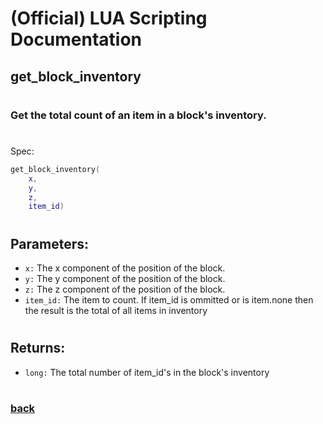 
# (Official) LUA Scripting Documentation

## get_block_inventory
#
### Get the total count of an item in a block's inventory.
#
Spec:
```lua
get_block_inventory(
	x,
	y,
	z,
	item_id)
```
#
## Parameters:
- `x:` The x component of the position of the block.
- `y:` The y component of the position of the block.
- `z:` The z component of the position of the block.
- `item_id:` The item to count. If item_id is ommitted or is item.none then the result is the total of all items in inventory
#
## Returns:
- `long:` The total number of item_id's in the block's inventory
#
### [back](../inventory)
